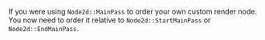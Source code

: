 If you were using `Node2d::MainPass` to order your own custom render node. You now need to order it relative to `Node2d::StartMainPass` or `Node2d::EndMainPass`.
